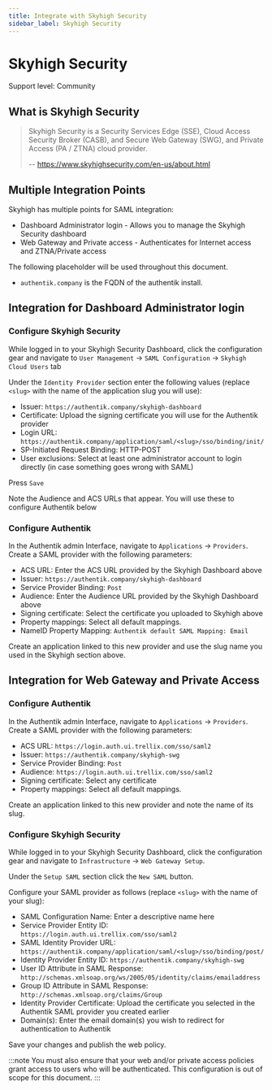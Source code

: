 ```yaml
---
title: Integrate with Skyhigh Security
sidebar_label: Skyhigh Security
---
```


# Skyhigh Security

<span class="badge badge--secondary">Support level: Community</span>

## What is Skyhigh Security

> Skyhigh Security is a Security Services Edge (SSE), Cloud Access Security Broker (CASB), and Secure Web Gateway (SWG), and Private Access (PA / ZTNA) cloud provider.
>
> -- https://www.skyhighsecurity.com/en-us/about.html

## Multiple Integration Points

Skyhigh has multiple points for SAML integration:

-   Dashboard Administrator login - Allows you to manage the Skyhigh Security dashboard
-   Web Gateway and Private access - Authenticates for Internet access and ZTNA/Private access

The following placeholder will be used throughout this document.

-   `authentik.company` is the FQDN of the authentik install.

## Integration for Dashboard Administrator login

### Configure Skyhigh Security

While logged in to your Skyhigh Security Dashboard, click the configuration gear and navigate to `User Management` -> `SAML Configuration` -> `Skyhigh Cloud Users` tab

Under the `Identity Provider` section enter the following values (replace `<slug>` with the name of the application slug you will use):

-   Issuer: `https://authentik.company/skyhigh-dashboard`
-   Certificate: Upload the signing certificate you will use for the Authentik provider
-   Login URL: `https://authentik.company/application/saml/<slug>/sso/binding/init/`
-   SP-Initiated Request Binding: HTTP-POST
-   User exclusions: Select at least one administrator account to login directly (in case something goes wrong with SAML)

Press `Save`

Note the Audience and ACS URLs that appear. You will use these to configure Authentik below

### Configure Authentik

In the Authentik admin Interface, navigate to `Applications` -> `Providers`. Create a SAML provider with the following parameters:

-   ACS URL: Enter the ACS URL provided by the Skyhigh Dashboard above
-   Issuer: `https://authentik.company/skyhigh-dashboard`
-   Service Provider Binding: `Post`
-   Audience: Enter the Audience URL provided by the Skyhigh Dashboard above
-   Signing certificate: Select the certificate you uploaded to Skyhigh above
-   Property mappings: Select all default mappings.
-   NameID Property Mapping: `Authentik default SAML Mapping: Email`

Create an application linked to this new provider and use the slug name you used in the Skyhigh section above.

## Integration for Web Gateway and Private Access

### Configure Authentik

In the Authentik admin Interface, navigate to `Applications` -> `Providers`. Create a SAML provider with the following parameters:

-   ACS URL: `https://login.auth.ui.trellix.com/sso/saml2`
-   Issuer: `https://authentik.company/skyhigh-swg`
-   Service Provider Binding: `Post`
-   Audience: `https://login.auth.ui.trellix.com/sso/saml2`
-   Signing certificate: Select any certificate
-   Property mappings: Select all default mappings.

Create an application linked to this new provider and note the name of its slug.

### Configure Skyhigh Security

While logged in to your Skyhigh Security Dashboard, click the configuration gear and navigate to `Infrastructure` -> `Web Gateway Setup`.

Under the `Setup SAML` section click the `New SAML` button.

Configure your SAML provider as follows (replace `<slug>` with the name of your slug):

-   SAML Configuration Name: Enter a descriptive name here
-   Service Provider Entity ID: `https://login.auth.ui.trellix.com/sso/saml2`
-   SAML Identity Provider URL: `https://authentik.company/application/saml/<slug>/sso/binding/post/`
-   Identity Provider Entity ID: `https://authentik.company/skyhigh-swg`
-   User ID Attribute in SAML Response: `http://schemas.xmlsoap.org/ws/2005/05/identity/claims/emailaddress`
-   Group ID Attribute in SAML Response: `http://schemas.xmlsoap.org/claims/Group`
-   Identity Provider Certificate: Upload the certificate you selected in the Authentik SAML provider you created earlier
-   Domain(s): Enter the email domain(s) you wish to redirect for authentication to Authentik

Save your changes and publish the web policy.

:::note
You must also ensure that your web and/or private access policies grant access to users who will be authenticated. This configuration is out of scope for this document.
:::
